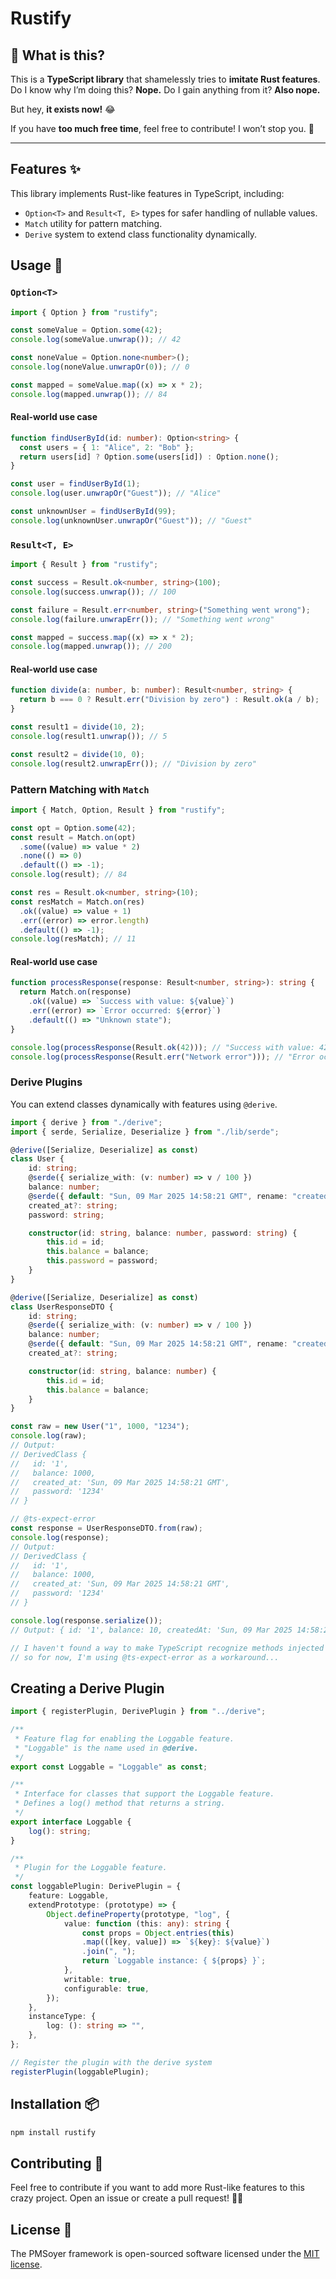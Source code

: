 # Rustify

## 🤔 What is this?

This is a **TypeScript library** that shamelessly tries to **imitate Rust features**. Do I know why I’m doing this? **Nope.** Do I gain anything from it? **Also nope.**

But hey, **it exists now!** 😂

If you have **too much free time**, feel free to contribute! I won’t stop you. 🤣

---

## Features ✨

This library implements Rust-like features in TypeScript, including:

- `Option<T>` and `Result<T, E>` types for safer handling of nullable values.
- `Match` utility for pattern matching.
- `Derive` system to extend class functionality dynamically.

## Usage 🚀

### `Option<T>`

```typescript
import { Option } from "rustify";

const someValue = Option.some(42);
console.log(someValue.unwrap()); // 42

const noneValue = Option.none<number>();
console.log(noneValue.unwrapOr(0)); // 0

const mapped = someValue.map((x) => x * 2);
console.log(mapped.unwrap()); // 84
```

#### Real-world use case

```typescript
function findUserById(id: number): Option<string> {
  const users = { 1: "Alice", 2: "Bob" };
  return users[id] ? Option.some(users[id]) : Option.none();
}

const user = findUserById(1);
console.log(user.unwrapOr("Guest")); // "Alice"

const unknownUser = findUserById(99);
console.log(unknownUser.unwrapOr("Guest")); // "Guest"
```

### `Result<T, E>`

```typescript
import { Result } from "rustify";

const success = Result.ok<number, string>(100);
console.log(success.unwrap()); // 100

const failure = Result.err<number, string>("Something went wrong");
console.log(failure.unwrapErr()); // "Something went wrong"

const mapped = success.map((x) => x * 2);
console.log(mapped.unwrap()); // 200
```

#### Real-world use case

```typescript
function divide(a: number, b: number): Result<number, string> {
  return b === 0 ? Result.err("Division by zero") : Result.ok(a / b);
}

const result1 = divide(10, 2);
console.log(result1.unwrap()); // 5

const result2 = divide(10, 0);
console.log(result2.unwrapErr()); // "Division by zero"
```

### Pattern Matching with `Match`

```typescript
import { Match, Option, Result } from "rustify";

const opt = Option.some(42);
const result = Match.on(opt)
  .some((value) => value * 2)
  .none(() => 0)
  .default(() => -1);
console.log(result); // 84

const res = Result.ok<number, string>(10);
const resMatch = Match.on(res)
  .ok((value) => value + 1)
  .err((error) => error.length)
  .default(() => -1);
console.log(resMatch); // 11
```

#### Real-world use case

```typescript
function processResponse(response: Result<number, string>): string {
  return Match.on(response)
    .ok((value) => `Success with value: ${value}`)
    .err((error) => `Error occurred: ${error}`)
    .default(() => "Unknown state");
}

console.log(processResponse(Result.ok(42))); // "Success with value: 42"
console.log(processResponse(Result.err("Network error"))); // "Error occurred: Network error"
```

### Derive Plugins

You can extend classes dynamically with features using `@derive`.

```typescript
import { derive } from "./derive";
import { serde, Serialize, Deserialize } from "./lib/serde";

@derive([Serialize, Deserialize] as const)
class User {
    id: string;
    @serde({ serialize_with: (v: number) => v / 100 })
    balance: number;
    @serde({ default: "Sun, 09 Mar 2025 14:58:21 GMT", rename: "createdAt" })
    created_at?: string;
    password: string;

    constructor(id: string, balance: number, password: string) {
        this.id = id;
        this.balance = balance;
        this.password = password;
    }
}

@derive([Serialize, Deserialize] as const)
class UserResponseDTO {
    id: string;
    @serde({ serialize_with: (v: number) => v / 100 })
    balance: number;
    @serde({ default: "Sun, 09 Mar 2025 14:58:21 GMT", rename: "createdAt" })
    created_at?: string;

    constructor(id: string, balance: number) {
        this.id = id;
        this.balance = balance;
    }
}

const raw = new User("1", 1000, "1234");
console.log(raw);
// Output:
// DerivedClass {
//   id: '1',
//   balance: 1000,
//   created_at: 'Sun, 09 Mar 2025 14:58:21 GMT',
//   password: '1234'
// }

// @ts-expect-error
const response = UserResponseDTO.from(raw);
console.log(response);
// Output:
// DerivedClass {
//   id: '1',
//   balance: 1000,
//   created_at: 'Sun, 09 Mar 2025 14:58:21 GMT',
//   password: '1234'
// }

console.log(response.serialize());
// Output: { id: '1', balance: 10, createdAt: 'Sun, 09 Mar 2025 14:58:21 GMT' }

// I haven't found a way to make TypeScript recognize methods injected with @derive yet,
// so for now, I'm using @ts-expect-error as a workaround...
```

## Creating a Derive Plugin

```typescript
import { registerPlugin, DerivePlugin } from "../derive";

/**
 * Feature flag for enabling the Loggable feature.
 * "Loggable" is the name used in @derive.
 */
export const Loggable = "Loggable" as const;

/**
 * Interface for classes that support the Loggable feature.
 * Defines a log() method that returns a string.
 */
export interface Loggable {
    log(): string;
}

/**
 * Plugin for the Loggable feature.
 */
const loggablePlugin: DerivePlugin = {
    feature: Loggable,
    extendPrototype: (prototype) => {
        Object.defineProperty(prototype, "log", {
            value: function (this: any): string {
                const props = Object.entries(this)
                .map(([key, value]) => `${key}: ${value}`)
                .join(", ");
                return `Loggable instance: { ${props} }`;
            },
            writable: true,
            configurable: true,
        });
    },
    instanceType: {
        log: (): string => "",
    },
};

// Register the plugin with the derive system
registerPlugin(loggablePlugin);
```

## Installation 📦

```sh
npm install rustify
```

## Contributing 🤝

Feel free to contribute if you want to add more Rust-like features to this crazy project. Open an issue or create a pull request! 🦀🚀

## License 📜

The PMSoyer framework is open-sourced software licensed under the [MIT license](LICENSE).